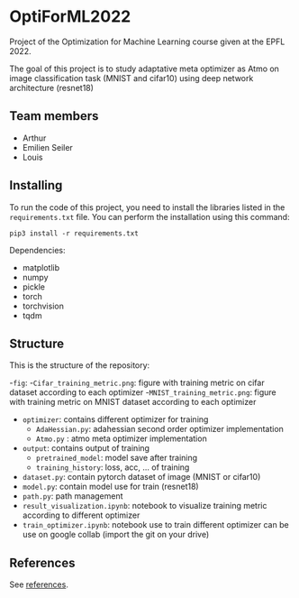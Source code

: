 # OptiForML2022

Project  of the Optimization for Machine Learning course given at the EPFL 2022.

The goal of this project is to study adaptative meta optimizer as Atmo on image classification task (MNIST and cifar10) using deep network architecture (resnet18)

## Team members

- Arthur
- Emilien Seiler
- Louis

## Installing

To run the code of this project, you need to install the libraries listed in
the `requirements.txt` file. You can perform the installation using this
command:
```
pip3 install -r requirements.txt
```
Dependencies:
- matplotlib
- numpy
- pickle
- torch
- torchvision
- tqdm

## Structure

This is the structure of the repository:

-`fig`: 
  -`Cifar_training_metric.png`: figure with training metric on cifar dataset according to each optimizer
  -`MNIST_training_metric.png`: figure with training metric on MNIST dataset according to each optimizer
- `optimizer`: contains different optimizer for training
  - `AdaHessian.py`: adahessian second order optimizer implementation
  - `Atmo.py` : atmo meta optimizer implementation
- `output`: contains output of training
  - `pretrained_model`: model save after training
  - `training_history`: loss, acc, ... of training
- `dataset.py`: contain pytorch dataset of image (MNIST or cifar10)
- `model.py`: contain model use for train (resnet18)
- `path.py`: path management
- `result_visualization.ipynb`: notebook to visualize training metric according to different optimizer
- `train_optimizer.ipynb`: notebook use to train different optimizer can be use on google collab (import the git on your drive)

## References

See [references](references.md).
